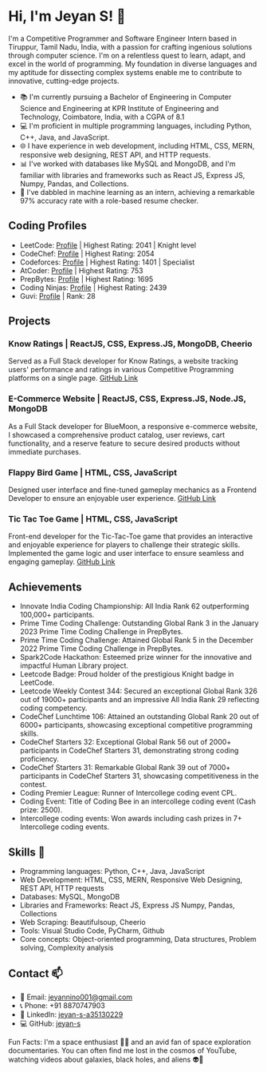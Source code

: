 # Hi, I'm Jeyan S! 👋

I'm a Competitive Programmer and Software Engineer Intern based in Tiruppur, Tamil Nadu, India, with a passion for crafting ingenious solutions through computer science. I'm on a relentless quest to learn, adapt, and excel in the world of programming. My foundation in diverse languages and my aptitude for dissecting complex systems enable me to contribute to innovative, cutting-edge projects.

- 📚 I'm currently pursuing a Bachelor of Engineering in Computer Science and Engineering at KPR Institute of Engineering and Technology, Coimbatore, India, with a CGPA of 8.1
- 💻 I'm proficient in multiple programming languages, including Python, C++, Java, and JavaScript.
- 🌐 I have experience in web development, including HTML, CSS, MERN, responsive web designing, REST API, and HTTP requests.
- 📊 I've worked with databases like MySQL and MongoDB, and I'm familiar with libraries and frameworks such as React JS, Express JS, Numpy, Pandas, and Collections.
- 🤖 I've dabbled in machine learning as an intern, achieving a remarkable 97% accuracy rate with a role-based resume checker.

## Coding Profiles

- LeetCode: [Profile](https://leetcode.com/jeyan_s) | Highest Rating: 2041 | Knight level
- CodeChef: [Profile](https://codechef.com/users/smartie_jack) | Highest Rating: 2054
- Codeforces: [Profile](https://codeforces.com/profile/jeyan_s) | Highest Rating: 1401 | Specialist
- AtCoder: [Profile](https://atcoder.jp/users/Jack_01) | Highest Rating: 753
- PrepBytes: [Profile](https://mycode.prepbytes.com/profile/jeyannino001) | Highest Rating: 1695
- Coding Ninjas: [Profile](https://codingninjas.com/studio/profile/Jeyan_S) | Highest Rating: 2439
- Guvi: [Profile](https://guvi.in/jeyannino001) | Rank: 28

## Projects

### Know Ratings | ReactJS, CSS, Express.JS, MongoDB, Cheerio
Served as a Full Stack developer for Know Ratings, a website tracking users' performance and ratings in various Competitive Programming platforms on a single page. [GitHub Link](https://github.com/jeyan-s/Know-Your-Ratings)

### E-Commerce Website | ReactJS, CSS, Express.JS, Node.JS, MongoDB
As a Full Stack developer for BlueMoon, a responsive e-commerce website, I showcased a comprehensive product catalog, user reviews, cart functionality, and a reserve feature to secure desired products without immediate purchases. 

### Flappy Bird Game | HTML, CSS, JavaScript
Designed user interface and fine-tuned gameplay mechanics as a Frontend Developer to ensure an enjoyable user experience. [GitHub Link](https://github.com/jeyan-s/Flappy-Bird)

### Tic Tac Toe Game | HTML, CSS, JavaScript
Front-end developer for the Tic-Tac-Toe game that provides an interactive and enjoyable experience for players to challenge their strategic skills. Implemented the game logic and user interface to ensure seamless and engaging gameplay. [GitHub Link](https://github.com/jeyan-s/Tic-Tac-Toe)

## Achievements

- Innovate India Coding Championship: All India Rank 62 outperforming 100,000+ participants.
- Prime Time Coding Challenge: Outstanding Global Rank 3 in the January 2023 Prime Time Coding Challenge in PrepBytes. 
- Prime Time Coding Challenge: Attained Global Rank 5 in the December 2022 Prime Time Coding Challenge in PrepBytes.
- Spark2Code Hackathon: Esteemed prize winner for the innovative and impactful Human Library project. 
- Leetcode Badge: Proud holder of the prestigious Knight badge in LeetCode. 
- Leetcode Weekly Contest 344: Secured an exceptional Global Rank 326 out of 19000+ participants and an impressive All India Rank 29 reflecting coding competency.
- CodeChef Lunchtime 106: Attained an outstanding Global Rank 20 out of 6000+ participants, showcasing exceptional competitive programming skills. 
- CodeChef Starters 32: Exceptional Global Rank 56 out of 2000+ participants in CodeChef Starters 31, demonstrating strong coding proficiency.
- CodeChef Starters 31: Remarkable Global Rank 39 out of 7000+ participants in CodeChef Starters 31, showcasing competitiveness in the contest. 
- Coding Premier League: Runner of Intercollege coding event CPL.
- Coding Event: Title of Coding Bee in an intercollege coding event (Cash prize: 2500).
- Intercollege coding events: Won awards including cash prizes in 7+ Intercollege coding events.

## Skills 🚀

- Programming languages: Python, C++, Java, JavaScript
- Web Development: HTML, CSS, MERN, Responsive Web Designing, REST API, HTTP requests
- Databases: MySQL, MongoDB
- Libraries and Frameworks: React JS, Express JS Numpy, Pandas, Collections
- Web Scraping: Beautifulsoup, Cheerio
- Tools: Visual Studio Code, PyCharm, Github
- Core concepts: Object-oriented programming, Data structures, Problem solving, Complexity analysis

## Contact 📫

- 📧 Email: jeyannino001@gmail.com
- 📞 Phone: +91 8870747903
- 💼 LinkedIn: [jeyan-s-a35130229](https://linkedin.com/in/jeyan-s-a35130229)
- 💻 GitHub: [jeyan-s](https://github.com/jeyan-s)

Fun Facts: I'm a space enthusiast 🚀🌌 and an avid fan of space exploration documentaries. You can often find me lost in the cosmos of YouTube, watching videos about galaxies, black holes, and aliens 👽🌠
